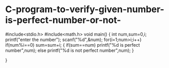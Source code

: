 # C-program-to-verify-given-number-is-perfect-number-or-not-
#include<stdio.h>
#include<math.h>
void main()
{
 int num,sum=0,i;
 printf("enter the number");
 scanf("%d",&num);
 for(i=1;num>i;i++)
    if(num%i==0)
    sum=sum+i;
 {
  if(sum==num)
    printf("%d is perfect number",num);
  else
    printf("%d is not perfect number",num);
 }

}
